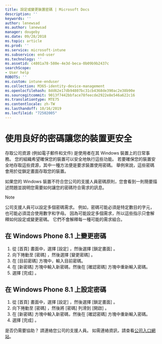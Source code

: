 ```yaml
---
title: 設定或變更裝置密碼 | Microsoft Docs
description: ''
keywords: ''
author: lenewsad
ms.author: lanewsad
manager: dougeby
ms.date: 09/28/2018
ms.topic: article
ms.prod: ''
ms.service: microsoft-intune
ms.subservice: end-user
ms.technology: ''
ms.assetid: c4801a78-580e-4e3d-beca-0b09b9b2437c
searchScope:
- User help
ROBOTS: ''
ms.custom: intune-enduser
ms.collection: M365-identity-device-management
ms.openlocfilehash: 8dd62e17db94807bc31cb4368de390ac2e38b90e
ms.sourcegitcommit: 9013f7442bbface78feecde2922e8e546a622c16
ms.translationtype: MTE75
ms.contentlocale: zh-TW
ms.lasthandoff: 10/16/2019
ms.locfileid: "72502005"
---
```

# <a name="make-your-device-safer-with-the-right-password"></a>使用良好的密碼讓您的裝置更安全

存取公司資源 (例如電子郵件和文件) 是使用者在其 Windows 裝置上的日常事務。 您的組織希望確保您的裝置可以安全地執行這些功能。 若要確保您的裝置安全地存取這些資源，其中一種方法便是要求裝置使用密碼。 舉例來說，這些密碼會用於從鎖定畫面存取您的裝置。

如果您的 Windows 裝置不符合您公司的支援人員密碼原則，您會看到一則簡要描述問題並說明您需要如何讓您的密碼符合需求的訊息。

> [!Note]
> 公司支援人員可以設定多個密碼需求。 例如，密碼可能必須是特定數目的字元，也可能必須混合使用數字和字母。 因為可能設定多個需求，所以這些指示只會解釋如何設定或變更密碼。 它們不會解釋每一種可能的需求組合。

## <a name="to-change-your-password-on-windows-phone-81"></a>在 Windows Phone 8.1 上變更密碼

1. 從 [首頁]  畫面中，選擇 [設定]  ，然後選擇 [鎖定畫面]  。
2. 向下捲動至 [密碼]  ，然後選擇 [變更密碼]  。
3. 在 [目前密碼]  方塊中，輸入目前密碼。
4. 在 [新密碼]  方塊中輸入新密碼，然後在 [確認密碼]  方塊中重新輸入密碼。
4. 選擇 [完成]  。

## <a name="to-set-your-password-on-windows-phone-81"></a>在 Windows Phone 8.1 上設定密碼

1. 從 [首頁]  畫面中，選擇 [設定]  ，然後選擇 [鎖定畫面]  。
2. 向下捲動至 [密碼]  ，然後將 [密碼]  列滑到 [開啟]  。
3. 在 [新密碼]  方塊中輸入新密碼，然後在 [確認密碼]  方塊中重新輸入密碼。
4. 選擇 [完成]  。

是否仍需要協助？ 請連絡您公司的支援人員。 如需連絡資訊，請查看[公司入口網站](https://go.microsoft.com/fwlink/?linkid=2010980)。
